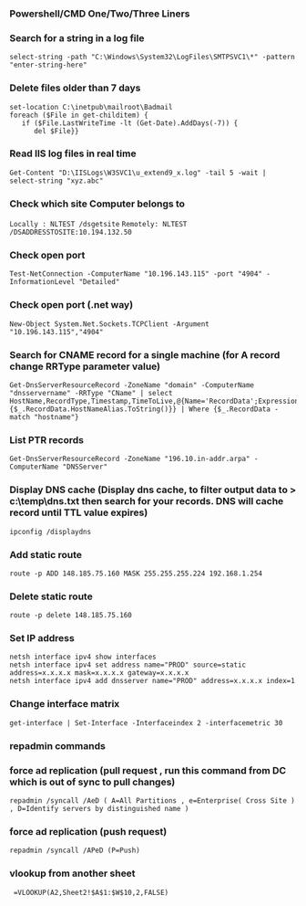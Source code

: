 ### **Powershell/CMD One/Two/Three Liners**

### Search for a string in a log file
`select-string -path "C:\Windows\System32\LogFiles\SMTPSVC1\*" -pattern "enter-string-here"`

### Delete files older than 7 days
```
set-location C:\inetpub\mailroot\Badmail
foreach ($File in get-childitem) {
   if ($File.LastWriteTime -lt (Get-Date).AddDays(-7)) {
      del $File}}
``` 
### Read IIS log files in real time
`Get-Content "D:\IISLogs\W3SVC1\u_extend9_x.log" -tail 5 -wait | select-string "xyz.abc"`

### Check which site Computer belongs to
`Locally : NLTEST /dsgetsite`
`Remotely: NLTEST /DSADDRESSTOSITE:10.194.132.50`

### Check open port
`Test-NetConnection -ComputerName "10.196.143.115" -port "4904" -InformationLevel "Detailed"`

### Check open port (.net way)
`New-Object System.Net.Sockets.TCPClient -Argument "10.196.143.115","4904"`

### Search for CNAME record for a single machine (for A record change RRType parameter value)
```
Get-DnsServerResourceRecord -ZoneName "domain" -ComputerName "dnsservername" -RRType "CName" | select HostName,RecordType,Timestamp,TimeToLive,@{Name='RecordData';Expression={$_.RecordData.HostNameAlias.ToString()}} | Where {$_.RecordData -match "hostname"}
```

### List PTR records
`Get-DnsServerResourceRecord -ZoneName "196.10.in-addr.arpa" -ComputerName "DNSServer"`

### Display DNS cache (Display dns cache, to filter output data to > c:\temp\dns.txt then search for your records. DNS will cache record until TTL value expires)
`ipconfig /displaydns` 

### Add static route
`route -p ADD 148.185.75.160 MASK 255.255.255.224 192.168.1.254 `

### Delete static route
`route -p delete 148.185.75.160`

### Set IP address
```
netsh interface ipv4 show interfaces 
netsh interface ipv4 set address name="PROD" source=static address=x.x.x.x mask=x.x.x.x gateway=x.x.x.x 
netsh interface ipv4 add dnsserver name="PROD" address=x.x.x.x index=1
```
### Change interface matrix
`get-interface | Set-Interface -Interfaceindex 2 -interfacemetric 30`

### repadmin commands
### force ad replication (pull request , run this command from DC which is out of sync to pull changes)
`repadmin /syncall /AeD ( A=All Partitions , e=Enterprise( Cross Site ) , D=Identify servers by distinguished name )`

### force ad replication (push request)
`repadmin /syncall /APeD (P=Push)`

### vlookup from another sheet
` =VLOOKUP(A2,Sheet2!$A$1:$W$10,2,FALSE)`




